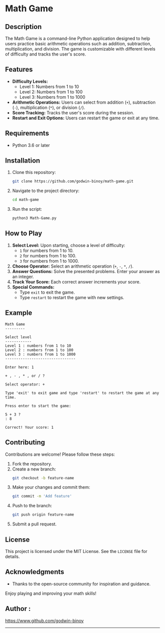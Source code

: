 # Math Game

## Description
The Math Game is a command-line Python application designed to help users practice basic arithmetic operations such as addition, subtraction, multiplication, and division. The game is customizable with different levels of difficulty and tracks the user's score.

## Features
- **Difficulty Levels:**
  - Level 1: Numbers from 1 to 10
  - Level 2: Numbers from 1 to 100
  - Level 3: Numbers from 1 to 1000
- **Arithmetic Operations:** Users can select from addition (`+`), subtraction (`-`), multiplication (`*`), or division (`/`).
- **Score Tracking:** Tracks the user's score during the session.
- **Restart and Exit Options:** Users can restart the game or exit at any time.

## Requirements
- Python 3.6 or later

## Installation
1. Clone this repository:
   ```bash
   git clone https://github.com/godwin-binoy/math-game.git
   ```
2. Navigate to the project directory:
   ```bash
   cd math-game
   ```
3. Run the script:
   ```bash
   python3 Math-Game.py
   ```

## How to Play
1. **Select Level:** Upon starting, choose a level of difficulty:
   - `1` for numbers from 1 to 10.
   - `2` for numbers from 1 to 100.
   - `3` for numbers from 1 to 1000.
2. **Choose Operator:** Select an arithmetic operation (`+`, `-`, `*`, `/`).
3. **Answer Questions:** Solve the presented problems. Enter your answer as an integer.
4. **Track Your Score:** Each correct answer increments your score.
5. **Special Commands:**
   - Type `exit` to exit the game.
   - Type `restart` to restart the game with new settings.

## Example
```plaintext
Math Game
---------

Select level
------------
Level 1 : numbers from 1 to 10
Level 2 : numbers from 1 to 100
Level 3 : numbers from 1 to 1000
--------------------------------

Enter here: 1

+ , - , * , or / ?

Select operator: +

Type 'exit' to exit game and type 'restart' to restart the game at any time.

Press enter to start the game:

5 + 3 ?
: 8

Correct! Your score: 1
```

## Contributing
Contributions are welcome! Please follow these steps:
1. Fork the repository.
2. Create a new branch:
   ```bash
   git checkout -b feature-name
   ```
3. Make your changes and commit them:
   ```bash
   git commit -m 'Add feature'
   ```
4. Push to the branch:
   ```bash
   git push origin feature-name
   ```
5. Submit a pull request.

## License
This project is licensed under the MIT License. See the `LICENSE` file for details.

## Acknowledgments
- Thanks to the open-source community for inspiration and guidance.



Enjoy playing and improving your math skills!


## Author :
https://www.github.com/godwin-binoy

---
